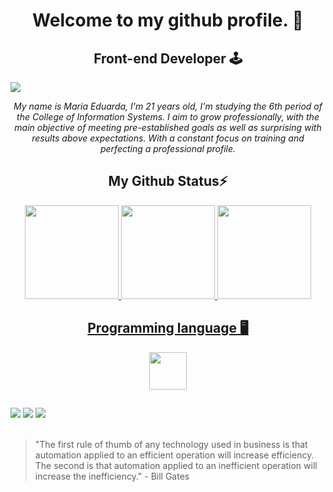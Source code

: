 <h1 align="center">Welcome to my github profile. 📔</h1>
<h2 align="center">Front-end Developer 🕹️</h2>

<img src="https://cdnb.artstation.com/p/assets/images/images/031/653/819/original/pixel-jeff-witch.gif"/>
<div align="center">

*My name is Maria Eduarda, I'm 21 years old, I'm studying the 6th period of the College of Information Systems.
  I aim to grow professionally, with the main objective of meeting pre-established goals as well as surprising with results above expectations.
  With a constant focus on training and perfecting a professional profile.*
  
</div>
  
<div align="center">
  <h2>My Github Status⚡</h2>
  <a href="https://github.com/fmadu">
  <img height="150em" src="https://github-readme-stats.vercel.app/api?username=fmadu&show_icons=true&theme=dracula&include_all_commits=true&count_private=true"/>
  <img height="150em" src="https://github-readme-stats.vercel.app/api/top-langs/?username=fmadu&layout=compact&langs_count=7&theme=dracula"/>
  <img height="150em" src="https://github-readme-streak-stats.herokuapp.com?user=fmadu&theme=radical&hide_border=verdadeiro"/>
</div>
    
<div align="center">
  <h2>Programming language 🖥️</h2>
  <img height="60em" src="https://skillicons.dev/icons?i=css,html,sass,bootstrap,nodejs,js,java,c,cpp,mongodb"/>
</div>
    
##
  
<div>
  <a href="https://instagram.com/fmadu21" target="_blank"><img src="https://img.shields.io/badge/-Instagram-%23E4405F?style=for-the-badge&logo=instagram&logoColor=white" target="_blank"></a>
  <a href = "mailto:eduardafonseca.torres@gmail.com"><img src="https://img.shields.io/badge/Gmail-D14836?style=for-the-badge&logo=gmail&logoColor=white" target="_blank"></a>
  <a href="https://www.linkedin.com/in/maria-eduarda-fonseca-torres-bab5821b4" target="_blank"><img src="https://img.shields.io/badge/-LinkedIn-%230077B5?style=for-the-badge&logo=linkedin&logoColor=white" target="_blank"></a> 
</div><br>
  
  >  "The first rule of thumb of any technology used in business is that automation applied to an efficient operation will increase efficiency. The second is that automation applied to an inefficient operation will increase the inefficiency." - Bill Gates
